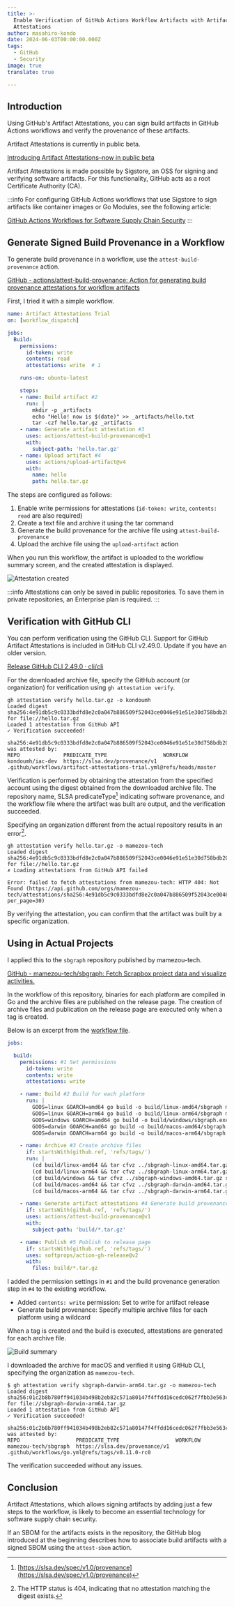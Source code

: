 ```yaml
---
title: >-
  Enable Verification of GitHub Actions Workflow Artifacts with Artifact
  Attestations
author: masahiro-kondo
date: 2024-06-03T00:00:00.000Z
tags:
  - GitHub
  - Security
image: true
translate: true

---
```





## Introduction
Using GitHub's Artifact Attestations, you can sign build artifacts in GitHub Actions workflows and verify the provenance of these artifacts.

Artifact Attestations is currently in public beta.

[Introducing Artifact Attestations–now in public beta](https://github.blog/2024-05-02-introducing-artifact-attestations-now-in-public-beta/)

Artifact Attestations is made possible by Sigstore, an OSS for signing and verifying software artifacts. For this functionality, GitHub acts as a root Certificate Authority (CA).

:::info
For configuring GitHub Actions workflows that use Sigstore to sign artifacts like container images or Go Modules, see the following article:

[GitHub Actions Workflows for Software Supply Chain Security](/blogs/2022/08/17/github-actions-workflows-for-software-supply-chain-security/)
:::

## Generate Signed Build Provenance in a Workflow

To generate build provenance in a workflow, use the `attest-build-provenance` action.

[GitHub - actions/attest-build-provenance: Action for generating build provenance attestations for workflow artifacts](https://github.com/actions/attest-build-provenance)

First, I tried it with a simple workflow.

```yaml:./github/workflows/artifact-attestations-trial.yml
name: Artifact Attestations Trial
on: [workflow_dispatch]

jobs:
  Build:
    permissions:
      id-token: write
      contents: read
      attestations: write  # 1

    runs-on: ubuntu-latest

    steps:
    - name: Build artifact #2
      run: |
        mkdir -p _artifacts
        echo "Hello! now is $(date)" >> _artifacts/hello.txt
        tar -czf hello.tar.gz _artifacts
    - name: Generate artifact attestation #3
      uses: actions/attest-build-provenance@v1
      with:
        subject-path: 'hello.tar.gz'
    - name: Upload artifact #4
      uses: actions/upload-artifact@v4
      with:
        name: hello
        path: hello.tar.gz
```
The steps are configured as follows:

1. Enable write permissions for attestations (`id-token: write`, `contents: read` are also required)
2. Create a text file and archive it using the tar command
3. Generate the build provenance for the archive file using `attest-build-provenance`
4. Upload the archive file using the `upload-artifact` action

When you run this workflow, the artifact is uploaded to the workflow summary screen, and the created attestation is displayed.

![Attestation created](https://i.gyazo.com/3a89f9cf86c315ded1b8ca19e55641eb.png)

:::info
Attestations can only be saved in public repositories. To save them in private repositories, an Enterprise plan is required.
:::

## Verification with GitHub CLI
You can perform verification using the GitHub CLI. Support for GitHub Artifact Attestations is included in GitHub CLI v2.49.0. Update if you have an older version.

[Release GitHub CLI 2.49.0 · cli/cli](https://github.com/cli/cli/releases/tag/v2.49.0)

For the downloaded archive file, specify the GitHub account (or organization) for verification using `gh attestation verify`.

```shell
gh attestation verify hello.tar.gz -o kondoumh    
Loaded digest sha256:4e91db5c9c0333bdfd8e2c0a047b886509f52043ce0046e91e51e30d758bdb20 for file://hello.tar.gz
Loaded 1 attestation from GitHub API
✓ Verification succeeded!

sha256:4e91db5c9c0333bdfd8e2c0a047b886509f52043ce0046e91e51e30d758bdb20 was attested by:
REPO              PREDICATE_TYPE                  WORKFLOW                                                           
kondoumh/iac-dev  https://slsa.dev/provenance/v1  .github/workflows/artifact-attestations-trial.yml@refs/heads/master
```

Verification is performed by obtaining the attestation from the specified account using the digest obtained from the downloaded archive file. The repository name, SLSA predicateType[^1] indicating software provenance, and the workflow file where the artifact was built are output, and the verification succeeded.

[^1]: [https://slsa.dev/spec/v1.0/provenance](https://slsa.dev/spec/v1.0/provenance)

Specifying an organization different from the actual repository results in an error[^2].

[^2]: The HTTP status is 404, indicating that no attestation matching the digest exists.

```shell
gh attestation verify hello.tar.gz -o mamezou-tech
Loaded digest sha256:4e91db5c9c0333bdfd8e2c0a047b886509f52043ce0046e91e51e30d758bdb20 for file://hello.tar.gz
✗ Loading attestations from GitHub API failed

Error: failed to fetch attestations from mamezou-tech: HTTP 404: Not Found (https://api.github.com/orgs/mamezou-tech/attestations/sha256:4e91db5c9c0333bdfd8e2c0a047b886509f52043ce0046e91e51e30d758bdb20?per_page=30)
```

By verifying the attestation, you can confirm that the artifact was built by a specific organization.

## Using in Actual Projects

I applied this to the `sbgraph` repository published by mamezou-tech.

[GitHub - mamezou-tech/sbgraph: Fetch Scrapbox project data and visualize activities.](https://github.com/mamezou-tech/sbgraph)

In the workflow of this repository, binaries for each platform are compiled in Go and the archive files are published on the release page. The creation of archive files and publication on the release page are executed only when a tag is created.

Below is an excerpt from the [workflow file](https://github.com/mamezou-tech/sbgraph/blob/master/.github/workflows/go.yml).

```yaml
jobs:

  build:
    permissions: #1 Set permissions
      id-token: write
      contents: write
      attestations: write

    - name: Build #2 Build for each platform
      run: |
        GOOS=linux GOARCH=amd64 go build -o build/linux-amd64/sbgraph main.go
        GOOS=linux GOARCH=arm64 go build -o build/linux-arm64/sbgraph main.go
        GOOS=windows GOARCH=amd64 go build -o build/windows/sbgraph.exe main.go
        GOOS=darwin GOARCH=amd64 go build -o build/macos-amd64/sbgraph main.go
        GOOS=darwin GOARCH=arm64 go build -o build/macos-arm64/sbgraph main.go

    - name: Archive #3 Create archive files
      if: startsWith(github.ref, 'refs/tags/')
      run: |
        (cd build/linux-amd64 && tar cfvz ../sbgraph-linux-amd64.tar.gz sbgraph)
        (cd build/linux-arm64 && tar cfvz ../sbgraph-linux-arm64.tar.gz sbgraph)
        (cd build/windows && tar cfvz ../sbgraph-windows-amd64.tar.gz sbgraph.exe)
        (cd build/macos-amd64 && tar cfvz ../sbgraph-darwin-amd64.tar.gz sbgraph)
        (cd build/macos-arm64 && tar cfvz ../sbgraph-darwin-arm64.tar.gz sbgraph)

    - name: Generate artifact attestations #4 Generate build provenance
      if: startsWith(github.ref, 'refs/tags/')
      uses: actions/attest-build-provenance@v1
      with:
        subject-path: 'build/*.tar.gz'

    - name: Publish #5 Publish to release page
      if: startsWith(github.ref, 'refs/tags/')
      uses: softprops/action-gh-release@v2
      with:
        files: build/*.tar.gz
```
I added the permission settings in `#1` and the build provenance generation step in `#4` to the existing workflow.

- Added `contents: write` permission: Set to write for artifact release
- Generate build provenance: Specify multiple archive files for each platform using a wildcard

When a tag is created and the build is executed, attestations are generated for each archive file.

![Build summary](https://i.gyazo.com/dacd7eaf083a217d25ebe2de84d03895.png)

I downloaded the archive for macOS and verified it using GitHub CLI, specifying the organization as `mamezou-tech`.

```shell
$ gh attestation verify sbgraph-darwin-arm64.tar.gz -o mamezou-tech
Loaded digest sha256:01c2b8b780ff941034b498b2eb82c571a80147f4ffdd16cedc062f7fbb3e563c for file://sbgraph-darwin-arm64.tar.gz
Loaded 1 attestation from GitHub API
✓ Verification succeeded!

sha256:01c2b8b780ff941034b498b2eb82c571a80147f4ffdd16cedc062f7fbb3e563c was attested by:
REPO                  PREDICATE_TYPE                  WORKFLOW                                      
mamezou-tech/sbgraph  https://slsa.dev/provenance/v1  .github/workflows/go.yml@refs/tags/v0.11.0-rc0
```

The verification succeeded without any issues.

## Conclusion
Artifact Attestations, which allows signing artifacts by adding just a few steps to the workflow, is likely to become an essential technology for software supply chain security.

If an SBOM for the artifacts exists in the repository, the GitHub blog introduced at the beginning describes how to associate build artifacts with a signed SBOM using the `attest-sbom` action.
